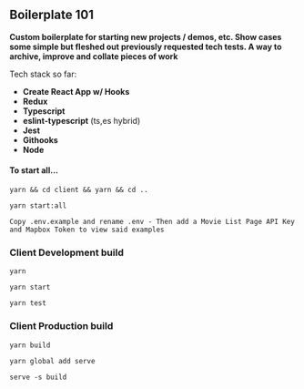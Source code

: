 ## Boilerplate 101

**Custom boilerplate for starting new projects / demos, etc. Show cases some simple but fleshed out previously requested tech tests. A way to archive, improve and collate pieces of work**

Tech stack so far:

- **Create React App w/ Hooks**
- **Redux**
- **Typescript**
- **eslint-typescript** (ts,es hybrid)
- **Jest**
- **Githooks**
- **Node**

#### To start all...

`yarn && cd client && yarn && cd ..`

`yarn start:all`

`Copy .env.example and rename .env - Then add a Movie List Page API Key and Mapbox Token to view said examples`

### Client Development build

`yarn`

`yarn start`

`yarn test`

### Client Production build

`yarn build`

`yarn global add serve`

`serve -s build`
